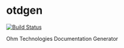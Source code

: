 # otdgen

[![Build Status](https://travis-ci.org/ohmtech/otdgen.svg?branch=master)](https://travis-ci.org/ohmtech/otdgen)

Ohm Technologies Documentation Generator
